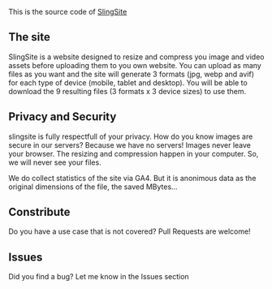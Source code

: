 This is the source code of [SlingSite](https://slingsite.github.io)

## The site
SlingSite is a website designed to resize and compress you image and video assets before uploading them to you own website. You can upload as many files as you want and the site will generate 3 formats (jpg, webp and avif) for each type of device (mobile, tablet and desktop). You will be able to download the 9 resulting files (3 formats x 3 device sizes) to use them.

## Privacy and Security

slingsite is fully respectfull of your privacy. How do you know images are secure in our servers? Because we have no servers! Images never leave your browser. The resizing and compression happen in your computer. So, we will never see your files.

We do collect statistics of the site via GA4. But it is anonimous data as the original dimensions of the file, the saved MBytes...

## Constribute

Do you have a use case that is not covered? Pull Requests are welcome!

## Issues

Did you find a bug? Let me know in the Issues section